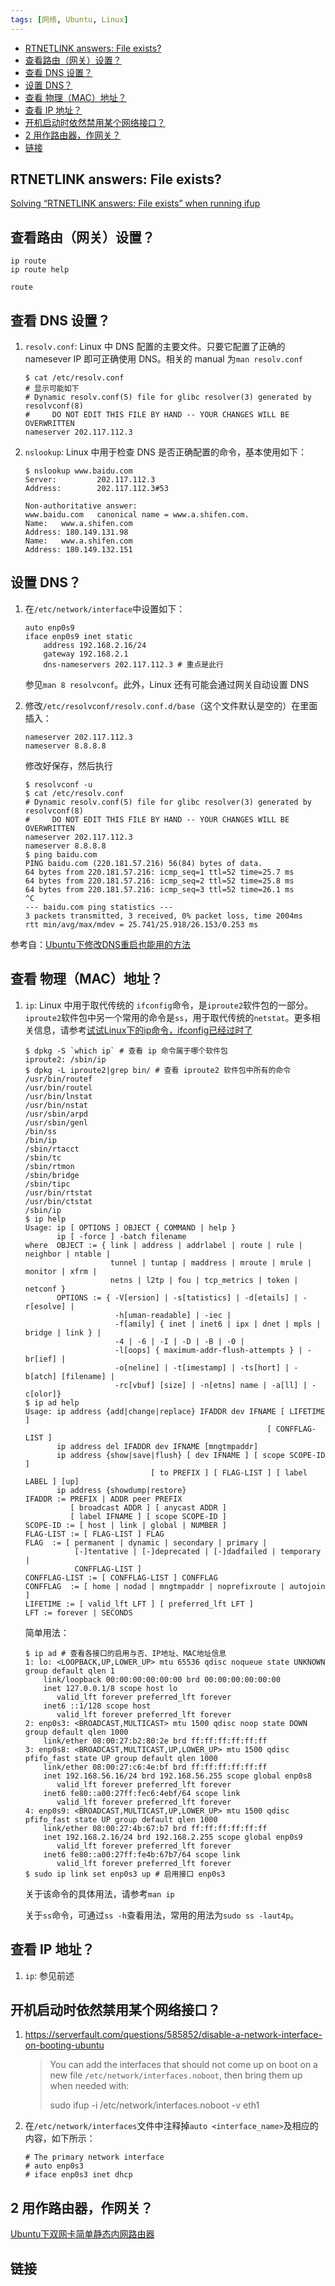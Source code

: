 ```yaml
---
tags: [网络, Ubuntu, Linux]
---
```


<p id="markdown-toc"></p>
<!-- vim-markdown-toc GFM -->

* [RTNETLINK answers: File exists?](#rtnetlink-answers-file-exists)
* [查看路由（网关）设置？](#查看路由网关设置)
* [查看 DNS 设置？](#查看-dns-设置)
* [设置 DNS？](#设置-dns)
* [查看 物理（MAC）地址？](#查看-物理mac地址)
* [查看 IP 地址？](#查看-ip-地址)
* [开机启动时依然禁用某个网络接口？](#开机启动时依然禁用某个网络接口)
* [2 用作路由器，作网关？](#2-用作路由器作网关)
* [链接](#链接)

<!-- vim-markdown-toc -->

## RTNETLINK answers: File exists?
[Solving “RTNETLINK answers: File exists” when running ifup](https://raspberrypi.stackexchange.com/questions/13895/solving-rtnetlink-answers-file-exists-when-running-ifup)

## 查看路由（网关）设置？
```
ip route
ip route help
```

```
route
```

## 查看 DNS 设置？
1. `resolv.conf`: Linux 中 DNS 配置的主要文件。只要它配置了正确的 namesever IP 即可正确使用 DNS。相关的 manual 为`man resolv.conf`
      ```
      $ cat /etc/resolv.conf
      # 显示可能如下
      # Dynamic resolv.conf(5) file for glibc resolver(3) generated by resolvconf(8)
      #     DO NOT EDIT THIS FILE BY HAND -- YOUR CHANGES WILL BE OVERWRITTEN
      nameserver 202.117.112.3
      ```

1. `nslookup`: Linux 中用于检查 DNS 是否正确配置的命令，基本使用如下：
   ```
   $ nslookup www.baidu.com
   Server:         202.117.112.3
   Address:        202.117.112.3#53
   
   Non-authoritative answer:
   www.baidu.com   canonical name = www.a.shifen.com.
   Name:   www.a.shifen.com
   Address: 180.149.131.98
   Name:   www.a.shifen.com
   Address: 180.149.132.151
   ```

## 设置 DNS？
1. 在`/etc/network/interface`中设置如下：
   ```
   auto enp0s9
   iface enp0s9 inet static
       address 192.168.2.16/24
       gateway 192.168.2.1
       dns-nameservers 202.117.112.3 # 重点是此行
   ```
   参见`man 8 resolvconf`。此外，Linux 还有可能会通过网关自动设置 DNS
2. 修改`/etc/resolvconf/resolv.conf.d/base`（这个文件默认是空的）在里面插入：
   ```
   nameserver 202.117.112.3
   nameserver 8.8.8.8
   ```
   
   修改好保存，然后执行
   
   ```
   $ resolvconf -u
   $ cat /etc/resolv.conf
   # Dynamic resolv.conf(5) file for glibc resolver(3) generated by resolvconf(8)
   #     DO NOT EDIT THIS FILE BY HAND -- YOUR CHANGES WILL BE OVERWRITTEN
   nameserver 202.117.112.3
   nameserver 8.8.8.8
   $ ping baidu.com
   PING baidu.com (220.181.57.216) 56(84) bytes of data.
   64 bytes from 220.181.57.216: icmp_seq=1 ttl=52 time=25.7 ms
   64 bytes from 220.181.57.216: icmp_seq=2 ttl=52 time=25.8 ms
   64 bytes from 220.181.57.216: icmp_seq=3 ttl=52 time=26.1 ms
   ^C
   --- baidu.com ping statistics ---
   3 packets transmitted, 3 received, 0% packet loss, time 2004ms
   rtt min/avg/max/mdev = 25.741/25.918/26.153/0.253 ms
   ```
参考自：[Ubuntu下修改DNS重启也能用的方法](https://www.yubosun.com/tech/ubntu-dns-reset.htm)  

## 查看 物理（MAC）地址？
1. `ip`: Linux 中用于取代传统的 `ifconfig`命令，是`iproute2`软件包的一部分。`iproute2`软件包中另一个常用的命令是`ss`，用于取代传统的`netstat`。更多相关信息，请参考[试试Linux下的ip命令，ifconfig已经过时了](https://linux.cn/article-3144-1.html)
   ```
   $ dpkg -S `which ip` # 查看 ip 命令属于哪个软件包
   iproute2: /sbin/ip
   $ dpkg -L iproute2|grep bin/ # 查看 iproute2 软件包中所有的命令
   /usr/bin/routef
   /usr/bin/routel
   /usr/bin/lnstat
   /usr/bin/nstat
   /usr/sbin/arpd
   /usr/sbin/genl
   /bin/ss
   /bin/ip
   /sbin/rtacct
   /sbin/tc
   /sbin/rtmon
   /sbin/bridge
   /sbin/tipc
   /usr/bin/rtstat
   /usr/bin/ctstat
   /sbin/ip
   $ ip help
   Usage: ip [ OPTIONS ] OBJECT { COMMAND | help }
          ip [ -force ] -batch filename
   where  OBJECT := { link | address | addrlabel | route | rule | neighbor | ntable |
                      tunnel | tuntap | maddress | mroute | mrule | monitor | xfrm |
                      netns | l2tp | fou | tcp_metrics | token | netconf }
          OPTIONS := { -V[ersion] | -s[tatistics] | -d[etails] | -r[esolve] |
                       -h[uman-readable] | -iec |
                       -f[amily] { inet | inet6 | ipx | dnet | mpls | bridge | link } |
                       -4 | -6 | -I | -D | -B | -0 |
                       -l[oops] { maximum-addr-flush-attempts } | -br[ief] |
                       -o[neline] | -t[imestamp] | -ts[hort] | -b[atch] [filename] |
                       -rc[vbuf] [size] | -n[etns] name | -a[ll] | -c[olor]}
   $ ip ad help
   Usage: ip address {add|change|replace} IFADDR dev IFNAME [ LIFETIME ]
                                                         [ CONFFLAG-LIST ]
          ip address del IFADDR dev IFNAME [mngtmpaddr]
          ip address {show|save|flush} [ dev IFNAME ] [ scope SCOPE-ID ]
                               [ to PREFIX ] [ FLAG-LIST ] [ label LABEL ] [up]
          ip address {showdump|restore}
   IFADDR := PREFIX | ADDR peer PREFIX
             [ broadcast ADDR ] [ anycast ADDR ]
             [ label IFNAME ] [ scope SCOPE-ID ]
   SCOPE-ID := [ host | link | global | NUMBER ]
   FLAG-LIST := [ FLAG-LIST ] FLAG
   FLAG  := [ permanent | dynamic | secondary | primary |
              [-]tentative | [-]deprecated | [-]dadfailed | temporary |
              CONFFLAG-LIST ]
   CONFFLAG-LIST := [ CONFFLAG-LIST ] CONFFLAG
   CONFFLAG  := [ home | nodad | mngtmpaddr | noprefixroute | autojoin ]
   LIFETIME := [ valid_lft LFT ] [ preferred_lft LFT ]
   LFT := forever | SECONDS
   ```
   简单用法：
   ```
   $ ip ad # 查看各接口的启用与否、IP地址、MAC地址信息
   1: lo: <LOOPBACK,UP,LOWER_UP> mtu 65536 qdisc noqueue state UNKNOWN group default qlen 1
       link/loopback 00:00:00:00:00:00 brd 00:00:00:00:00:00
       inet 127.0.0.1/8 scope host lo
          valid_lft forever preferred_lft forever
       inet6 ::1/128 scope host
          valid_lft forever preferred_lft forever
   2: enp0s3: <BROADCAST,MULTICAST> mtu 1500 qdisc noop state DOWN group default qlen 1000
       link/ether 08:00:27:b2:80:2e brd ff:ff:ff:ff:ff:ff
   3: enp0s8: <BROADCAST,MULTICAST,UP,LOWER_UP> mtu 1500 qdisc pfifo_fast state UP group default qlen 1000
       link/ether 08:00:27:c6:4e:bf brd ff:ff:ff:ff:ff:ff
       inet 192.168.56.16/24 brd 192.168.56.255 scope global enp0s8
          valid_lft forever preferred_lft forever
       inet6 fe80::a00:27ff:fec6:4ebf/64 scope link
          valid_lft forever preferred_lft forever
   4: enp0s9: <BROADCAST,MULTICAST,UP,LOWER_UP> mtu 1500 qdisc pfifo_fast state UP group default qlen 1000
       link/ether 08:00:27:4b:67:b7 brd ff:ff:ff:ff:ff:ff
       inet 192.168.2.16/24 brd 192.168.2.255 scope global enp0s9
          valid_lft forever preferred_lft forever
       inet6 fe80::a00:27ff:fe4b:67b7/64 scope link
          valid_lft forever preferred_lft forever
   $ sudo ip link set enp0s3 up # 启用接口 enp0s3
   ```
   
   关于该命令的具体用法，请参考`man ip`

   关于`ss`命令，可通过`ss -h`查看用法，常用的用法为`sudo ss -laut4p`。
   
## 查看 IP 地址？
1. `ip`: 参见前述


## 开机启动时依然禁用某个网络接口？
1. <https://serverfault.com/questions/585852/disable-a-network-interface-on-booting-ubuntu>

   > You can add the interfaces that should not come up on boot on a new file `/etc/network/interfaces.noboot`, then bring them up when needed with:
   > 
   > sudo ifup -i /etc/network/interfaces.noboot -v eth1

2. 在`/etc/network/interfaces`文件中注释掉`auto <interface_name>`及相应的内容，如下所示：
   ```
   # The primary network interface
   # auto enp0s3
   # iface enp0s3 inet dhcp
   ```

## 2 用作路由器，作网关？
[Ubuntu下双网卡简单静态内网路由器](https://blog.sina.com.cn/s/blog_59cf67260100gtxf.html)
   
## 链接
<!-- link start -->

<!-- link end -->

<!-- abbreviations start -->

<!-- abbreviations end -->
